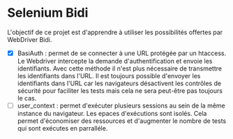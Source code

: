 # Selenium Bidi

L'objectif de ce projet est d'apprendre à utiliser les possibilités offertes par WebDriver Bidi.

- [x] BasiAuth : permet de se connecter à une URL protégée par un htaccess. Le Webdriver intercepte la demande d'authentification et envoie les identifiants. Avec cette méthode il n'est plus nécessaire de transmettre les identifiants dans l'URL. Il est toujours possible d'envoyer les identifiants dans l'URL car les navigateurs désactivent les contrôles de sécurité pour faciliter les tests mais cela ne sera peut-être pas toujours le cas.
- [ ] user_context : permet d'exécuter plusieurs sessions au sein de la même instance du navigateur. Les epaces d'exécutions sont isolés. Cela permet d'économiser des ressources et d'augmenter le nombre de tests qui sont exécutes en parralléle.
